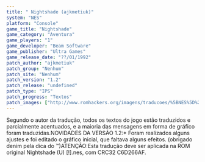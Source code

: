 ```yaml
---
title: " Nightshade (ajkmetiuk)"
system: "NES"
platform: "Console"
game_title: "Nightshade"
game_category: "Aventura"
game_players: "1"
game_developer: "Beam Software"
game_publisher: "Ultra Games"
game_release_date: "??/01/1992"
patch_author: "ajkmetiuk"
patch_group: "Nenhum"
patch_site: "Nenhum"
patch_version: "1.2"
patch_release: "undefined"
patch_type: "IPS"
patch_progress: "Textos"
patch_images: ["http://www.romhackers.org/imagens/traducoes/%5BNES%5D%20Nightshade%20-%20ajkmetiuk%20-%201.png","http://www.romhackers.org/imagens/traducoes/%5BNES%5D%20Nightshade%20-%20ajkmetiuk%20-%202.png","http://www.romhackers.org/imagens/traducoes/%5BNES%5D%20Nightshade%20-%20ajkmetiuk%20-%203.png"]
---
```

Segundo o autor da tradução, todos os textos do jogo estão traduzidos e parcialmente acentuados, e a maioria das mensagens em forma de gráfico foram traduzidas.NOVIDADES DA VERSÃO 1.2:* Foram realizados alguns ajustes e foi editado o gráfico inicial, que faltava alguns efeitos. (obrigado denim pela dica do ™)ATENÇÃO:Esta tradução deve ser aplicada na ROM original Nightshade (U) [!].nes, com CRC32 C6D266AF.
